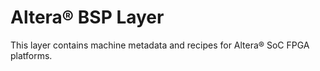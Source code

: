 # Altera® BSP Layer

This layer contains machine metadata and recipes for Altera® SoC FPGA platforms.

